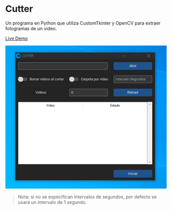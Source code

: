 # Cutter
Un programa en Python que utiliza CustomTkinter y OpenCV para extraer fotogramas de un video.

[Live Demo](https://vimeo.com/1023758336?share=copy)

![Video](git/img.png)

> Nota: si no se especifican intervalos de segundos, por defecto se usará un intervalo de 1 segundo.
